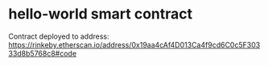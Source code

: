 # hello-world smart contract

Contract deployed to address: https://rinkeby.etherscan.io/address/0x19aa4cAf4D013Ca4f9cd6C0c5F30333d8b5768c8#code
